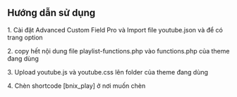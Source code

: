 <h2>Hướng dẫn sử dụng</h2>
<p>1. Cài đặt Advanced Custom Field Pro và Import file youtube.json và để có trang option</p>
<p>2. copy hết nội dung file playlist-functions.php vào functions.php của theme đang dùng</p>
<p>3. Upload youtube.js và youtube.css lên folder của theme đang dùng</p>
<p>4. Chèn shortcode [bnix_play] ở nơi muốn chèn</p>
